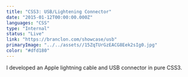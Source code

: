 ```yaml
---
title: "CSS3: USB/Lightening Connector"
date: "2015-01-12T00:00:00.000Z"
languages: "CSS"
type: "Internal"
status: "Live"
link: "https://branclon.com/showcase/usb"
primaryImage: "../../assets//15ZqTUrGzEACG8Eek2sIg0.jpg"
color: "#dfd180"
---
```

I developed an Apple lightning cable and USB connector in pure CSS3.
